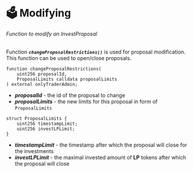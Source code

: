 # 🗳️ Modifying

###### Function to modify an InvestProposal

Function ***`changeProposalRestrictions()`*** is used for proposal modification. This function can be used to open/close proposals.

```solidity
function changeProposalRestrictions(
    uint256 proposalId,
    ProposalLimits calldata proposalLimits
) external onlyTraderAdmin;
```

- ***proposalId*** - the id of the proposal to change
- ***proposalLimits*** - the new limits for this proposal in form of `ProposalLimits`

```solidity
struct ProposalLimits {
    uint256 timestampLimit;
    uint256 investLPLimit;
}
```
- ***timestampLimit*** - the timestamp after which the proposal will close for the investments
- ***investLPLimit*** - the maximal invested amount of **LP** tokens after which the proposal will close